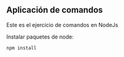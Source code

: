 ## Aplicación de comandos

Este es el ejercicio de comandos en NodeJs

Instalar paquetes de node:
```
npm install
```